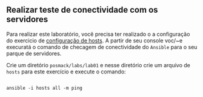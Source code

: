 Realizar teste de conectividade com os servidores
----------------------------------------------------


Para realizar este laboratório, você precisa ter realizado o a configuração do exercicio de [configuração de hosts](../../Appendix/Ansible/04-configure-hosts.md). A partir  de seu console voc/~e execuratá o comando de checagem de conectividade do `Ansible` para o seu parque de servidores.

Crie um diretório `posmack/labs/lab01` e nesse diretório crie um arquivo de `hosts` para este exercício e execute o comando: 

```console

ansible -i hosts all -m ping

```

